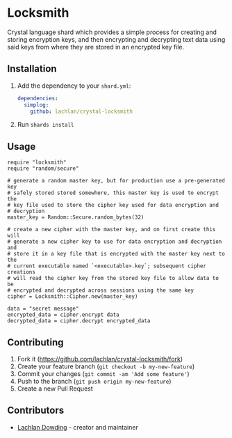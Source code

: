 # Locksmith

Crystal language shard which provides a simple process for creating and
storing encryption keys, and then encrypting and decrypting text data using
said keys from where they are stored in an encrypted key file.

## Installation

1. Add the dependency to your `shard.yml`:

   ```yaml
   dependencies:
     simplog:
       github: lachlan/crystal-locksmith
   ```

2. Run `shards install`

## Usage

```crystal
require "locksmith"
require "random/secure"

# generate a random master key, but for production use a pre-generated key
# safely stored stored somewhere, this master key is used to encrypt the
# key file used to store the cipher key used for data encryption and
# decryption
master_key = Random::Secure.random_bytes(32)

# create a new cipher with the master key, and on first create this will
# generate a new cipher key to use for data encryption and decryption and
# store it in a key file that is encrypted with the master key next to the
# current executable named `<executable>.key`; subsequent cipher creations
# will read the cipher key from the stored key file to allow data to be
# encrypted and decrypted across sessions using the same key
cipher = Locksmith::Cipher.new(master_key)

data = "secret message"
encrypted_data = cipher.encrypt data
decrypted_data = cipher.decrypt encrypted_data
```

## Contributing

1. Fork it (<https://github.com/lachlan/crystal-locksmith/fork>)
2. Create your feature branch (`git checkout -b my-new-feature`)
3. Commit your changes (`git commit -am 'Add some feature'`)
4. Push to the branch (`git push origin my-new-feature`)
5. Create a new Pull Request

## Contributors

- [Lachlan Dowding](https://github.com/lachlan) - creator and maintainer
